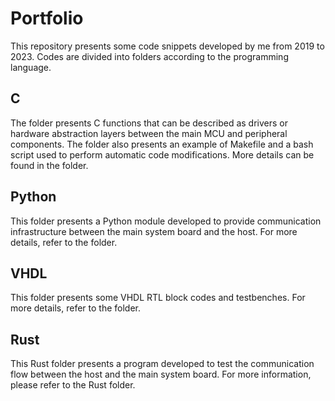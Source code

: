 # Portfolio
This repository presents some code snippets developed by me from 2019 to 2023. Codes are divided into folders according to the programming language.

## C 
The folder presents C functions that can be described as drivers or hardware abstraction layers between the main MCU and peripheral components. The folder also presents an example of Makefile and a bash script used to perform automatic code modifications. More details can be found in the folder.

## Python 
This folder presents a Python module developed to provide communication infrastructure between the main system board and the host. For more details, refer to the folder.

## VHDL
This folder presents some VHDL RTL block codes and testbenches. For more details, refer to the folder.

## Rust
This Rust folder presents a program developed to test the communication flow between the host and the main system board. For more information, please refer to the Rust folder.
